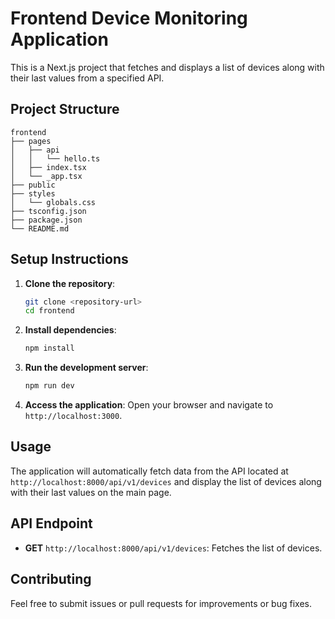# Frontend Device Monitoring Application

This is a Next.js project that fetches and displays a list of devices along with their last values from a specified API.

## Project Structure

```
frontend
├── pages
│   ├── api
│   │   └── hello.ts
│   ├── index.tsx
│   └── _app.tsx
├── public
├── styles
│   └── globals.css
├── tsconfig.json
├── package.json
└── README.md
```

## Setup Instructions

1. **Clone the repository**:
   ```bash
   git clone <repository-url>
   cd frontend
   ```

2. **Install dependencies**:
   ```bash
   npm install
   ```

3. **Run the development server**:
   ```bash
   npm run dev
   ```

4. **Access the application**:
   Open your browser and navigate to `http://localhost:3000`.

## Usage

The application will automatically fetch data from the API located at `http://localhost:8000/api/v1/devices` and display the list of devices along with their last values on the main page.

## API Endpoint

- **GET** `http://localhost:8000/api/v1/devices`: Fetches the list of devices.

## Contributing

Feel free to submit issues or pull requests for improvements or bug fixes.